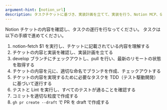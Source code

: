 ```yaml
---
argument-hint: [notion_url]
description: タスクチケットに基づき、実装計画を立てて、実装を行う、Notion MCP、GitHub CLIを使用する
---
```


Notion チケットの内容を確認し、タスクの遂行を行なってください。
タスクは以下の手順で進めてください。

1. notion-fetch $1 を実行し、チケットに記載されている内容を理解する
2. チケットの内容と実装を確認し、実装計画を立てる
3. develop ブランチにチェックアウトし、pull を行い、最新のリモートの状態を取得する
4. チケットの内容を元に、適切な命名でブランチを作成、チェックアウトする
5. チケットの内容を実現するために必要なタスクを TDD（テスト駆動開発）に基づいて遂行する
6. テストと Lint を実行し、すべてのテストが通ることを確認する
7. コミットを適切な粒度で作成する
8. `gh pr create --draft` で PR を draft で作成する
